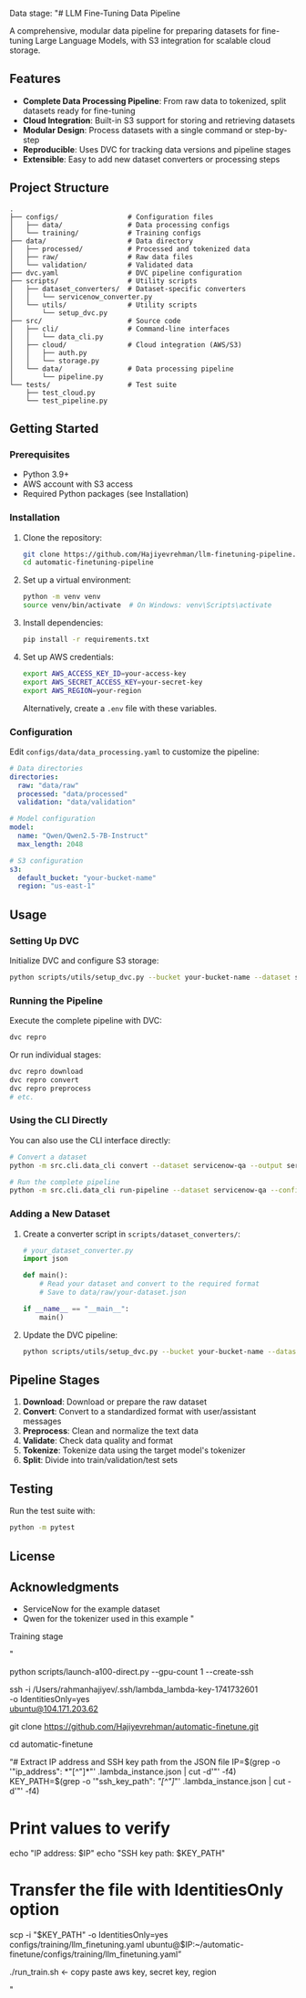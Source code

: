 Data stage:
"# LLM Fine-Tuning Data Pipeline

A comprehensive, modular data pipeline for preparing datasets for fine-tuning Large Language Models, with S3 integration for scalable cloud storage.

## Features

- **Complete Data Processing Pipeline**: From raw data to tokenized, split datasets ready for fine-tuning
- **Cloud Integration**: Built-in S3 support for storing and retrieving datasets
- **Modular Design**: Process datasets with a single command or step-by-step
- **Reproducible**: Uses DVC for tracking data versions and pipeline stages
- **Extensible**: Easy to add new dataset converters or processing steps

## Project Structure

```
.
├── configs/                 # Configuration files
│   ├── data/                # Data processing configs
│   └── training/            # Training configs
├── data/                    # Data directory
│   ├── processed/           # Processed and tokenized data
│   ├── raw/                 # Raw data files
│   └── validation/          # Validated data
├── dvc.yaml                 # DVC pipeline configuration
├── scripts/                 # Utility scripts
│   ├── dataset_converters/  # Dataset-specific converters
│   │   └── servicenow_converter.py
│   └── utils/               # Utility scripts
│       └── setup_dvc.py
├── src/                     # Source code
│   ├── cli/                 # Command-line interfaces
│   │   └── data_cli.py
│   ├── cloud/               # Cloud integration (AWS/S3)
│   │   ├── auth.py
│   │   └── storage.py
│   └── data/                # Data processing pipeline
│       └── pipeline.py
└── tests/                   # Test suite
    ├── test_cloud.py
    └── test_pipeline.py
```

## Getting Started

### Prerequisites

- Python 3.9+
- AWS account with S3 access
- Required Python packages (see Installation)

### Installation

1. Clone the repository:
   ```bash
   git clone https://github.com/Hajiyevrehman/llm-finetuning-pipeline.git
   cd automatic-finetuning-pipeline
   ```

2. Set up a virtual environment:
   ```bash
   python -m venv venv
   source venv/bin/activate  # On Windows: venv\Scripts\activate
   ```

3. Install dependencies:
   ```bash
   pip install -r requirements.txt
   ```

4. Set up AWS credentials:
   ```bash
   export AWS_ACCESS_KEY_ID=your-access-key
   export AWS_SECRET_ACCESS_KEY=your-secret-key
   export AWS_REGION=your-region
   ```

   Alternatively, create a `.env` file with these variables.

### Configuration

Edit `configs/data/data_processing.yaml` to customize the pipeline:

```yaml
# Data directories
directories:
  raw: "data/raw"
  processed: "data/processed"
  validation: "data/validation"

# Model configuration
model:
  name: "Qwen/Qwen2.5-7B-Instruct"
  max_length: 2048

# S3 configuration
s3:
  default_bucket: "your-bucket-name"
  region: "us-east-1"
```

## Usage

### Setting Up DVC

Initialize DVC and configure S3 storage:

```bash
python scripts/utils/setup_dvc.py --bucket your-bucket-name --dataset servicenow-qa --init
```

### Running the Pipeline

Execute the complete pipeline with DVC:

```bash
dvc repro
```

Or run individual stages:

```bash
dvc repro download
dvc repro convert
dvc repro preprocess
# etc.
```

### Using the CLI Directly

You can also use the CLI interface directly:

```bash
# Convert a dataset
python -m src.cli.data_cli convert --dataset servicenow-qa --output servicenow-qa_converted --config configs/data/data_processing.yaml

# Run the complete pipeline
python -m src.cli.data_cli run-pipeline --dataset servicenow-qa --config configs/data/data_processing.yaml
```

### Adding a New Dataset

1. Create a converter script in `scripts/dataset_converters/`:
   ```python
   # your_dataset_converter.py
   import json

   def main():
       # Read your dataset and convert to the required format
       # Save to data/raw/your-dataset.json

   if __name__ == "__main__":
       main()
   ```

2. Update the DVC pipeline:
   ```bash
   python scripts/utils/setup_dvc.py --bucket your-bucket-name --dataset your-dataset-name
   ```

## Pipeline Stages

1. **Download**: Download or prepare the raw dataset
2. **Convert**: Convert to a standardized format with user/assistant messages
3. **Preprocess**: Clean and normalize the text data
4. **Validate**: Check data quality and format
5. **Tokenize**: Tokenize data using the target model's tokenizer
6. **Split**: Divide into train/validation/test sets

## Testing

Run the test suite with:

```bash
python -m pytest
```

## License


## Acknowledgments

- ServiceNow for the example dataset
- Qwen for the tokenizer used in this example
"


Training stage 

"



python scripts/launch-a100-direct.py --gpu-count 1 --create-ssh


ssh -i /Users/rahmanhajiyev/.ssh/lambda_lambda-key-1741732601 \
    -o IdentitiesOnly=yes \
    ubuntu@104.171.203.62



git clone https://github.com/Hajiyevrehman/automatic-finetune.git


cd automatic-finetune


“# Extract IP address and SSH key path from the JSON file
IP=$(grep -o '"ip_address": *"[^"]*"' .lambda_instance.json | cut -d'"' -f4)
KEY_PATH=$(grep -o '"ssh_key_path": *"[^"]*"' .lambda_instance.json | cut -d'"' -f4)

# Print values to verify
echo "IP address: $IP"
echo "SSH key path: $KEY_PATH"

# Transfer the file with IdentitiesOnly option
scp -i "$KEY_PATH" -o IdentitiesOnly=yes configs/training/llm_finetuning.yaml ubuntu@$IP:~/automatic-finetune/configs/training/llm_finetuning.yaml”

./run_train.sh <- copy paste aws key, secret key, region



"